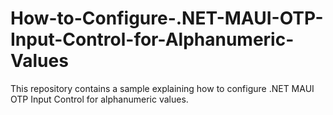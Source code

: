 # How-to-Configure-.NET-MAUI-OTP-Input-Control-for-Alphanumeric-Values
This repository contains a sample explaining how to configure .NET MAUI OTP Input Control for alphanumeric values.
